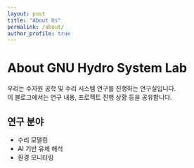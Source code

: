 ```yaml
---
layout: post
title: "About Us"
permalink: /about/
author_profile: true
---
```


# About GNU Hydro System Lab

우리는 수자원 공학 및 수리 시스템 연구를 진행하는 연구실입니다.  
이 블로그에서는 연구 내용, 프로젝트 진행 상황 등을 공유합니다.

## 연구 분야
- 수리 모델링
- AI 기반 유체 해석
- 환경 모니터링
